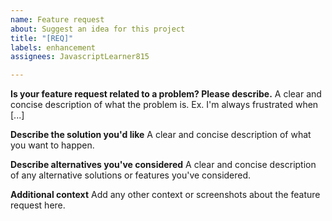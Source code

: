 ```yaml
---
name: Feature request
about: Suggest an idea for this project
title: "[REQ]"
labels: enhancement
assignees: JavascriptLearner815

---
```


<!-- !!! Please consider moving this issue into Discussions. !!! -->

**Is your feature request related to a problem? Please describe.**
A clear and concise description of what the problem is. Ex. I'm always frustrated when [...]

**Describe the solution you'd like**
A clear and concise description of what you want to happen.

**Describe alternatives you've considered**
A clear and concise description of any alternative solutions or features you've considered.

**Additional context**
Add any other context or screenshots about the feature request here.
